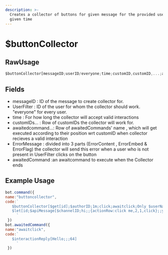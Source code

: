 ```yaml
---
description: >-
  Creates a collector of buttons for given message for the provided user in a
  given time
---
```


# $buttonCollector

## RawUsage

```javascript
$buttonCollector[messageID;userID/everyone;time;customID,customID,...;awaitedcommand,awaitedCommand,...;ErrorContent,ErrorEmbed,ErrorFlag (optional); awaitedcommand for when collector ends (optional)]
```

## Fields

* messageID : ID of the message to create collector for.
* UserFilter : ID of the user for whom the collector should work. "everyone" for every user.
* time : For how long the collector will accept valid interactions
* customIDs... : Row of customIDs the collector will work for.
* awaitedcommand...: Row of awaitedCommands' name , which will get executed according to their position wrt customID when collector recieves a valid interaction
* ErrorMessage : divided into 3 parts \(ErrorContent , ErrorEmbed & ErrorFlag\) the collector will send this error when a user who is not present in UserFilter clicks on the button
* awaitedCommand :an awaitcommand to execute when the Collector ends

## **Example Usage**

```javascript
bot.command({
name:"buttoncollector",
code:`
   $buttonCollector[$get[id];$authorID;1m;click;awaitclick;Only $userName can use this interaction,,64]
   $let[id;$apiMessage[$channelID;hi;;{actionRow:click me,2,1,click};;yes]]
     `
 })
bot.awaitedCommand({
name:"awaitclick",
code:`
   $interactionReply[Hello;;;64]
     `
 })
```

